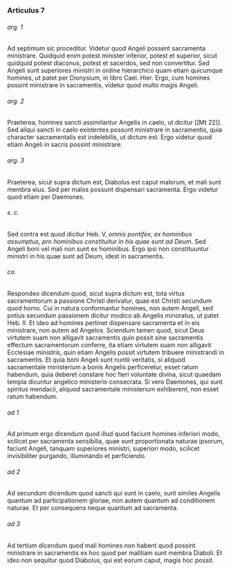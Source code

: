 ### Articulus 7

###### arg. 1
Ad septimum sic proceditur. Videtur quod Angeli possent sacramenta ministrare. Quidquid enim potest minister inferior, potest et superior, sicut quidquid potest diaconus, potest et sacerdos, sed non convertitur. Sed Angeli sunt superiores ministri in ordine hierarchico quam etiam quicumque homines, ut patet per Dionysium, in libro Cael. Hier. Ergo, cum homines possint ministrare in sacramentis, videtur quod multo magis Angeli.

###### arg. 2
Praeterea, homines sancti assimilantur Angelis in caelo, ut dicitur [[Mt 22]]. Sed aliqui sancti in caelo existentes possunt ministrare in sacramentis, quia character sacramentalis est indelebilis, ut dictum est. Ergo videtur quod etiam Angeli in sacris possint ministrare.

###### arg. 3
Praeterea, sicut supra dictum est, Diabolus est caput malorum, et mali sunt membra eius. Sed per malos possunt dispensari sacramenta. Ergo videtur quod etiam per Daemones.

###### s. c.
Sed contra est quod dicitur Heb. V, *omnis pontifex, ex hominibus assumptus, pro hominibus constituitur in his quae sunt ad Deum*. Sed Angeli boni vel mali non sunt ex hominibus. Ergo ipsi non constituuntur ministri in his quae sunt ad Deum, idest in sacramentis.

###### co.
Respondeo dicendum quod, sicut supra dictum est, tota virtus sacramentorum a passione Christi derivatur, quae est Christi secundum quod homo. Cui in natura conformantur homines, non autem Angeli, sed potius secundum passionem dicitur modico ab Angelis minoratus, ut patet Heb. II. Et ideo ad homines pertinet dispensare sacramenta et in eis ministrare, non autem ad Angelos. Sciendum tamen quod, sicut Deus virtutem suam non alligavit sacramentis quin possit sine sacramentis effectum sacramentorum conferre, ita etiam virtutem suam non alligavit Ecclesiae ministris, quin etiam Angelis possit virtutem tribuere ministrandi in sacramentis. Et quia boni Angeli sunt nuntii veritatis, si aliquod sacramentale ministerium a bonis Angelis perficeretur, esset ratum habendum, quia deberet constare hoc fieri voluntate divina, sicut quaedam templa dicuntur angelico ministerio consecrata. Si vero Daemones, qui sunt spiritus mendacii, aliquod sacramentale ministerium exhiberent, non esset ratum habendum.

###### ad 1
Ad primum ergo dicendum quod illud quod faciunt homines inferiori modo, scilicet per sacramenta sensibilia, quae sunt proportionata naturae ipsorum, faciunt Angeli, tanquam superiores ministri, superiori modo, scilicet invisibiliter purgando, illuminando et perficiendo.

###### ad 2
Ad secundum dicendum quod sancti qui sunt in caelo, sunt similes Angelis quantum ad participationem gloriae, non autem quantum ad conditionem naturae. Et per consequens neque quantum ad sacramenta.

###### ad 3
Ad tertium dicendum quod mali homines non habent quod possint ministrare in sacramentis ex hoc quod per malitiam sunt membra Diaboli. Et ideo non sequitur quod Diabolus, qui est eorum caput, magis hoc possit.

